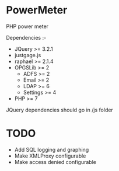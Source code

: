 # PowerMeter
PHP power meter

Dependencies :-
- JQuery >= 3.2.1
- justgage.js
- raphael >= 2.1.4
- OPGSLib >= 2
  - ADFS >= 2
  - Email >= 2
  - LDAP >= 6
  - Settings >= 4
- PHP >= 7

JQuery dependencies should go in /js folder

# TODO

- Add SQL logging and graphing
- Make XMLProxy configurable
- Make access denied configurable
